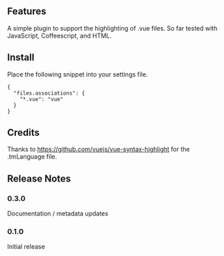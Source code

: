 ## Features

A simple plugin to support the highlighting of .vue files. So far tested with JavaScript, Coffeescript, and HTML.

## Install

Place the following snippet into your settings file.

```
{
  "files.associations": {
    "*.vue": "vue"
  }
}
```

## Credits

Thanks to https://github.com/vuejs/vue-syntax-highlight for the .tmLanguage file.

## Release Notes

### 0.3.0

Documentation / metadata updates

### 0.1.0

Initial release
